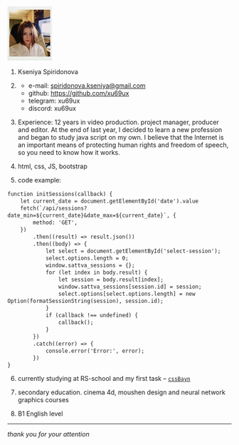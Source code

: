 ![photo](/photo/IMG_9230.jpeg)

1. Kseniya Spiridonova 

2. * e-mail: spiridonova.kseniya@gmail.com
   * github: https://github.com/xu69ux
   * telegram: xu69ux
   * discord: xu69ux

3. Experience: 12 years in video production. project manager, producer and editor. At the end of last year, I decided to learn a new profession and began to study java script on my own. I believe that the Internet is an important means of protecting human rights and freedom of speech, so you need to know how it works.

4. html, css, JS, bootstrap

5. code example:

```
function initSessions(callback) {
    let current_date = document.getElementById('date').value
    fetch(`/api/sessions?date_min=${current_date}&date_max=${current_date}`, {
        method: 'GET',
    })
        .then((result) => result.json())
        .then((body) => {
            let select = document.getElementById('select-session');
            select.options.length = 0;
            window.sattva_sessions = {};
            for (let index in body.result) {
                let session = body.result[index];
                window.sattva_sessions[session.id] = session;
                select.options[select.options.length] = new Option(formatSessionString(session), session.id);
            }
            if (callback !== undefined) {
                callback();
            }
        })
        .catch((error) => {
            console.error('Error:', error);
        })
}
```

6. currently studying at RS-school and my first task – [`cssBayn`](https://github.com/xu69ux/cssBayan)

7. secondary education. cinema 4d, moushen design and neural network graphics courses 

8. B1 English level

---

*thank you for your attention*
